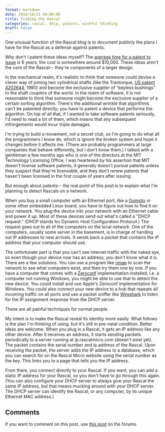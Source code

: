 ```yaml
---
format: markdown
date: 2010/10/21 00:00:00
title: Finding the Rascal
categories: rascal, dhcp, patents, wishful thinking
draft: false
---
```

One unusual function of the Rascal blog is to document publicly the plans I have for the Rascal as a defense against patents.

Why don't I patent these ideas myself? The [average time for a patent to issue][1] is 6 years; the cost is somewhere around $10,000. These ideas aren't the core of the Rascal-- they're components of a larger design.

In the mechanical realm, it's realistic to think that someone could devise a clever way of joining two cylindrical shafts (like the Trantorque, [US patent 4202644][2], 1980) and become the exclusive supplier of "keyless bushings" to the shaft couplers of the world. In the realm of software, it is not reasonable to think that someone might become the exclusive supplier of a certain sorting algorithm. There's the additional wrinkle that algorithms can't be patented directly; you have to patent a device that performs the algorithm. On top of all that, if I wanted to take software patents seriously, I'd need to read a lot of them, which means that any subsequent infringements would incur triple damages.

I'm trying to build a movement, not a secret club, so I'm going to do what all the programmers I know do, which is ignore the broken system and hope it changes before it affects me. (There are probably programmers at large companies that behave differently, but I don't know them.) I talked with a gentleman a few months ago who is one of the directors at the MIT Technology Licensing Office; I was heartened by his assertion that MIT doesn't license software patents, it generally doesn't pursue patents unless they suspect that they're licensable, and they don't renew patents that haven't been licensed in the first couple of years after issuing.

But enough about patents-- the real point of this post is to explain what I'm planning to detect Rascals on a network.

When you buy a small computer with an Ethernet port, like a [Gumstix][3] or some other embedded Linux board, you have to figure out how to find it on your network. You plug the device into your network with an Ethernet cable and power it up. Most of these devices send out what's called a "DHCP request." (DHCP stands for Dynamic Host Configuration Protocol.) The request goes out to all of the computers on the local network. One of the computers, usually some server in the basement, is in charge of handing out IP addresses to new arrivals. It sends back a packet that contains the IP address that your computer should use.

The unfortunate part is that you can't see internet traffic with the naked eye, so even though your device now has an address, you don't know what it is. There are a few solutions. You can use a program like [nmap][4] to scan the network to see what computers exist, and then try them one by one. If you have a computer that comes with a [Zeroconf][5] implementation installed, i.e. a computer not running Windows, you might be able to use that to detect the new device. You could install and use Apple's Zeroconf implementation for Windows. You could also connect your new device to a hub that repeats all incoming traffic on all ports and use a packet sniffer like [Wireshark][6] to listen for the IP assignment response from the DHCP server.

These are all painful techniques for normal people.

My intent is to make the Rascal reveal its identity more easily. What follows is the plan I'm thinking of using, but it's still in pre-natal condition. Better ideas are welcome. When you plug in a Rascal, it gets an IP address like any other device. After it receives an address, it starts sending packets periodically to a server running at ip.rascalmicro.com (doesn't exist yet). The packet contains the serial number and ip address of the Rascal. Upon receiving the packet, the server adds the IP address to a database, which you can search for on the Rascal Micro website using the serial number as the key. This links you to a page that tells you the IP address.

From there, you connect directly to your Rascal. If you want, you can add a static IP address for your Rascal, so you don't have to go through this again. (You can also configure your DHCP server to always give your Rascal the same IP address, but that means mucking around with your DHCP server. The DHCP server can identify the Rascal, or any computer, by its unique Ethernet MAC address.)

## Comments ##

If you want to comment on this post, use [this post][7] on the forums.

[1]: http://www.uspto.gov/dashboards/patents/main.dashxml
[2]: http://www.google.com/patents?vid=USPAT4202644
[3]: http://www.gumstix.com/store/catalog/product_info.php?products_id=251
[4]: http://nmap.org/
[5]: http://www.zeroconf.org/
[6]: http://www.wireshark.org/
[7]: http://rascalmicro.com/forum/viewtopic.php?f=7&t=14
